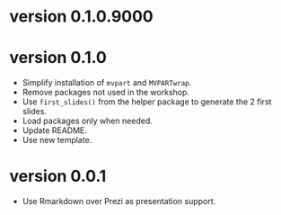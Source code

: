 # version 0.1.0.9000

# version 0.1.0

* Simplify installation of `mvpart` and `MVPARTwrap`.
* Remove packages not used in the workshop.
* Use `first_slides()` from the helper package to generate the 2 first slides.
* Load packages only when needed.
* Update README.
* Use new template.

# version 0.0.1

* Use Rmarkdown over Prezi as presentation support.